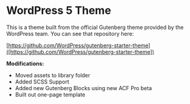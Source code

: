 # WordPress 5 Theme
This is a theme built from the official Gutenberg theme provided by the WordPress team. You can see that repository here: 

[https://github.com/WordPress/gutenberg-starter-theme]([https://github.com/WordPress/gutenberg-starter-theme])

**Modifications:**

* Moved assets to library folder
* Added SCSS Support
* Added new Gutenberg Blocks using new ACF Pro beta
* Built out one-page template



